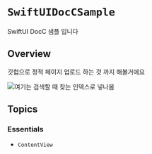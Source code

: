 # ``SwiftUIDocCSample``

SwiftUI DocC 샘플 입니다

## Overview

깃헙으로 정적 페이지 업로드 하는 것 까지 해볼거에요

![여기는 검색할 때 찾는 인덱스로 넣나봄](mini.jpg)

## Topics

### Essentials

- ``ContentView``
